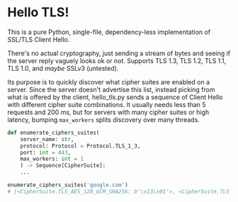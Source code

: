 # Hello TLS!

This is a pure Python, single-file, dependency-less implementation of SSL/TLS Client Hello.

There's no actual cryptography, just sending a stream of bytes and seeing if the server reply vaguely looks ok or not. Supports TLS 1.3, TLS 1.2, TLS 1.1, TLS 1.0, and *maybe* SSLv3 (untested).

Its purpose is to quickly discover what cipher suites are enabled on a server. Since the server doesn't advertise this list, instead picking from what is offered by the client, hello_tls.py sends a sequence of Client Hello with different cipher suite combinations. It usually needs less than 5 requests and 200 ms, but for servers with many cipher suites or high latency, bumping `max_workers` splits discovery over many threads.

```python
def enumerate_ciphers_suites(
    server_name: str,
    protocol: Protocol = Protocol.TLS_1_3,
    port: int = 443,
    max_workers: int = 1
    ) -> Sequence[CipherSuite]:
    ...

enumerate_ciphers_suites('google.com')
# [<CipherSuite.TLS_AES_128_GCM_SHA256: b'\x13\x01'>, <CipherSuite.TLS_AES_256_GCM_SHA384: b'\x13\x02'>, <CipherSuite.TLS_CHACHA20_POLY1305_SHA256: b'\x13\x03'>]
```